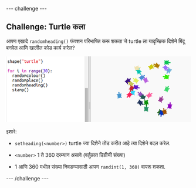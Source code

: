 --- challenge ---

## Challenge: Turtle कला

आपण एखादे `randomheading()` फंक्शन परिभाषित करू शकता जे turtle ला यादृच्छिक दिशेने बिंदू बनवेल आणि खालील कोड कार्य करेल?

![screenshot](images/modern-turtle-art.png)

इशारे:

- `setheading(<number>)` turtle ज्या दिशेने तोंड करीत आहे त्या दिशेने बदल करेल.

- `<number>` 1 ते 360 दरम्यान असावे (वर्तुळात डिग्रीची संख्या)

- 1 आणि 360 मधील संख्या निवडण्यासाठी आपण `randint(1, 360)` वापरू शकता.

--- /challenge ---